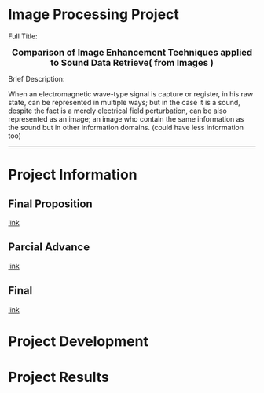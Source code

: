 # Image Processing Project

Full Title:

<center>
<span style="font-size:large; font-weight:bold">
  Comparison of Image Enhancement Techniques applied to Sound Data Retrieve( from Images )
</span>
</center>

Brief Description:

When an electromagnetic wave-type signal is capture or register, in his raw state, can be represented in multiple ways; but in the case it is a sound, despite the fact is a merely electrical field perturbation, can be also represented as an image; an image who contain the same information as the sound but in other information domains. (could have less information too)

* * *

# Project Information

## Final Proposition 
[link](./FINAL_PROPOST.MD)

## Parcial Advance
[link](./PARCIAL.MD)

## Final
[link](./FINAL.MD)

# Project Development

# Project Results